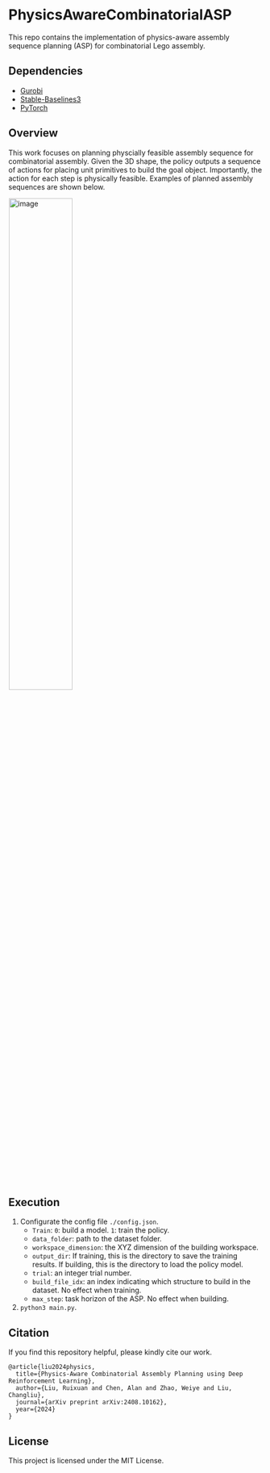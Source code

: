 # PhysicsAwareCombinatorialASP
This repo contains the implementation of physics-aware assembly sequence planning (ASP) for combinatorial Lego assembly.

## Dependencies
* [Gurobi](https://www.gurobi.com/)
* [Stable-Baselines3](https://stable-baselines3.readthedocs.io/en/master/)
* [PyTorch](https://pytorch.org/)

## Overview
This work focuses on planning physcially feasible assembly sequence for combinatorial assembly.
Given the 3D shape, the policy outputs a sequence of actions for placing unit primitives to build the goal object. Importantly, the action for each step is physically feasible.
Examples of planned assembly sequences are shown below.

<p >
	<img src="./images/asp.gif" alt="image" width="50%" height="auto" hspace=1>
    <figcaption align="left"></figcaption>
</p>



## Execution
1. Configurate the config file `./config.json`.
    * `Train`: `0`: build a model. `1`: train the policy.
    * `data_folder`: path to the dataset folder.
    * `workspace_dimension`: the XYZ dimension of the building workspace.
    * `output_dir`: If training, this is the directory to save the training results. If building, this is the directory to load the policy model.
    * `trial`: an integer trial number.
    * `build_file_idx`: an index indicating which structure to build in the dataset. No effect when training.
    * `max_step`: task horizon of the ASP. No effect when building.
2. `python3 main.py`.


## Citation
If you find this repository helpful, please kindly cite our work.
```
@article{liu2024physics,
  title={Physics-Aware Combinatorial Assembly Planning using Deep Reinforcement Learning},
  author={Liu, Ruixuan and Chen, Alan and Zhao, Weiye and Liu, Changliu},
  journal={arXiv preprint arXiv:2408.10162},
  year={2024}
}

```

## License
This project is licensed under the MIT License.